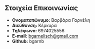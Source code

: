 ## Στοιχεία Επικοινωνίας
* **Ονοματεπώνυμο:** Βαρβάρα Γαρνέλη
* **Διεύθυνση:** Κέρκυρα
* **Τηλέφωνο:** 6974025556
* **E-mail:** bgarnelisch@gmail.com
* **Github:** bgarnb
